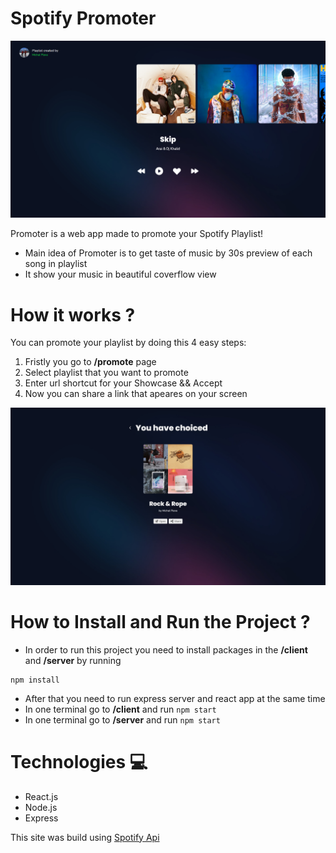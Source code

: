 # Spotify Promoter 

<img src="/docs/preview.png" alt="App preview" />

Promoter is a web app made to promote your Spotify Playlist!
- Main idea of Promoter is to get taste of music by 30s preview of each song in playlist
- It show your music in beautiful coverflow view

# How it works ?

You can promote your playlist by doing this 4 easy steps:

1. Fristly you go to **/promote** page  
2. Select playlist that you want to promote 
3. Enter url shortcut for your Showcase && Accept
4. Now you can share a link that apeares on your screen

<img src="/docs/share.jpg" alt="Share preview" />

# How to Install and Run the Project ? 

- In order to run this project you need to install packages in the **/client** and **/server** by running

```
npm install
```

- After that you need to run express server and react app at the same time 
- In one terminal go to **/client** and run ``` npm start ```
- In one terminal go to **/server** and run ``` npm start ```

# Technologies 💻
- React.js
- Node.js
- Express

This site was build using [Spotify Api](https://developer.spotify.com/)
